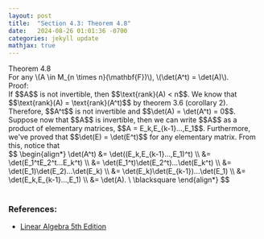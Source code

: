 ```yaml
---
layout: post
title:  "Section 4.3: Theorem 4.8"
date:   2024-08-26 01:01:36 -0700
categories: jekyll update
mathjax: true
---
```

<div class="purdiv">
Theorem 4.8
</div>
<div class="purbdiv">
For any \(A \in M_{n \times n}(\mathbf{F})\), \(\det(A^t) = \det(A)\).
</div>
Proof:
<br>
If $$A$$ is not invertible, then $$\text{rank}(A) < n$$. We know that $$\text{rank}(A) = \text{rank}(A^t)$$ by theorem 3.6 (corollary 2). Therefore, $$A^t$$ is not invertible and $$\det(A) = \det(A^t) = 0$$.
<br>
Suppose now that $$A$$ is invertible, then we can write $$A$$ as a product of elementary matrices, $$A = E_k,E_{k-1}...,E_1$$. Furthermore, we've proved that $$\det(E) = \det(E^t)$$ for any elementary matrix. From this, notice that

<div>
	$$
	\begin{align*}
	\det(A^t) &= \det((E_k,E_{k-1}...,E_1)^t) \\
	          &= \det(E_1^tE_2^t...E_k^t) \\
	          &= \det(E_1^t)\det(E_2^t)...\det(E_k^t) \\
	          &= \det(E_1)\det(E_2)...\det(E_k) \\
	          &= \det(E_k)\det(E_{k-1})...\det(E_1) \\
	          &= \det(E_k,E_{k-1}...,E_1) \\
			  &= \det(A). \ \blacksquare
	\end{align*}
	$$
</div>
<br>
<!------------------------------------------------------------------------------------>
<h3>References:</h3>
<ul>
<li><a href="https://www.amazon.com/Linear-Algebra-5th-Stephen-Friedberg/dp/0134860241/ref=tmm_hrd_swatch_0?_encoding=UTF8&qid=&sr=">Linear Algebra 5th Edition</a></li>
</ul>
























